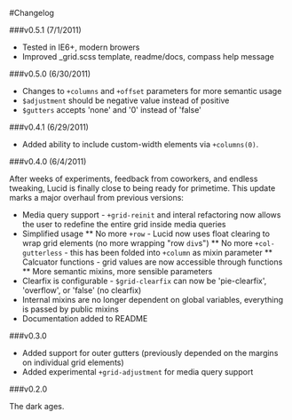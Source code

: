 #Changelog

###v0.5.1 (7/1/2011)

* Tested in IE6+, modern browers
* Improved _grid.scss template, readme/docs, compass help message

###v0.5.0 (6/30/2011)

* Changes to `+columns` and `+offset` parameters for more semantic usage
* `$adjustment` should be negative value instead of positive
* `$gutters` accepts 'none' and '0' instead of 'false'

###v0.4.1 (6/29/2011)

* Added ability to include custom-width elements via `+columns(0)`.

###v0.4.0 (6/4/2011)

After weeks of experiments, feedback from coworkers, and endless tweaking, Lucid is finally close to being ready for primetime. This update marks a major overhaul from previous versions:

* Media query support - `+grid-reinit` and interal refactoring now allows the user to redefine the entire grid inside media queries 
* Simplified usage
** No more `+row` - Lucid now uses float clearing to wrap grid elements (no more wrapping "row `div`s")
** No more `+col-gutterless` - this has been folded into `+column` as mixin parameter 
** Calcuator functions - grid values are now accessible through functions
** More semantic mixins, more sensible parameters
* Clearfix is configurable - `$grid-clearfix` can now be 'pie-clearfix', 'overflow', or 'false' (no clearfix)
* Internal mixins are no longer dependent on global variables, everything is passed by public mixins
* Documentation added to README

###v0.3.0

* Added support for outer gutters (previously depended on the margins on individual grid elements)
* Added experimental `+grid-adjustment` for media query support

###v0.2.0

The dark ages.
